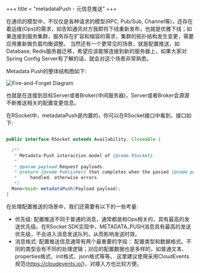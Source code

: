 +++
title = "metadataPush - 元信息推送"
+++

在通讯的模型中，不仅仅是各种请求的模型(RPC, Pub/Sub, Channel等)，还存在着运维(Ops)的需求，如告知通讯对方我即将下线重新发布，也就是优雅下线；如果连接到服务集群，服务存在扩容和缩容的需求，集群的拓扑结构发生变更，需要应用重新做负载均衡调整。
当然还有一个更常见的场景，就是配置推送，如Database, Redis服务器迁移，希望应该能够连接到新的服务器上，如果大家对Spring Config Server有了解的话，就会对这个场景非常熟悉。

Metadata Push的整体结构图如下:

![Fire-and-Forget Diagram](/images/communication/metadata_push.png)

也就是在连接到目标Server或者Broker(中间服务器)，Server或者Broker会源源不断推送相关的配置变更信息。

在RSocket中，metadataPush是内置的，你可以在RSocket接口中看到，接口如下:

```java

public interface RSocket extends Availability, Closeable {

  /**
   * Metadata-Push interaction model of {@code RSocket}.
   *
   * @param payload Request payloads.
   * @return {@code Publisher} that completes when the passed {@code payload} is successfully
   *     handled, otherwise errors.
   */
  Mono<Void> metadataPush(Payload payload);
}

```

在处理配置推送的场景中，我们还需要有以下的一些考量:

* 优先级: 配置推送不同于普通的消息，通常都是和Ops相关的，具有最高的发送优先级。在RSocket SDK实现中，METADATA_PUSH消息具有最高的发送优先级，不会进入消息发送队列，从而影响发送时效。
* 消息格式: 配置推送信息通常有两个最重要的字段： 配置类型和数据格式。不同的类型会有不同的处理逻辑；对应的配置数据也是多样的，如普通文本、properties格式、init格式、json格式等等。 这里建议使用采用CloudEvents规范(https://cloudevents.io/)，对接入方也比较方便。

